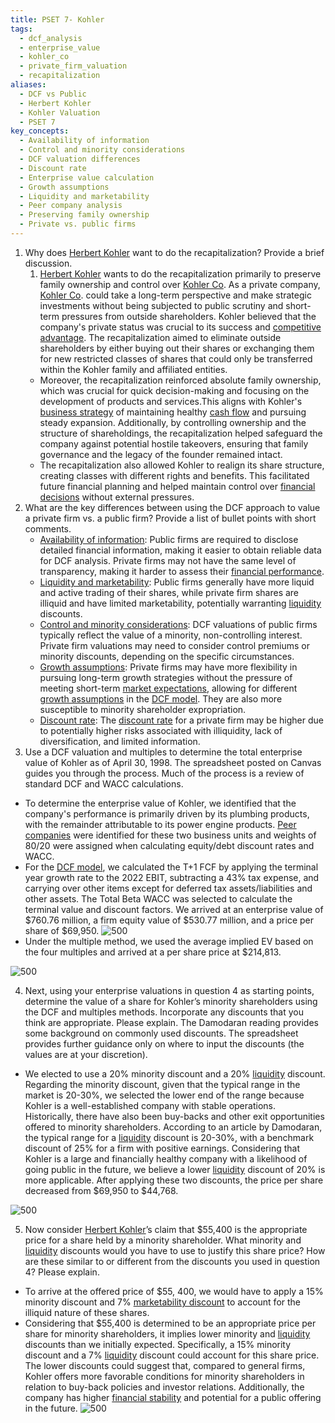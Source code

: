 ```yaml
---
title: PSET 7- Kohler
tags:
  - dcf_analysis
  - enterprise_value
  - kohler_co
  - private_firm_valuation
  - recapitalization
aliases:
  - DCF vs Public
  - Herbert Kohler
  - Kohler Valuation
  - PSET 7
key_concepts:
  - Availability of information
  - Control and minority considerations
  - DCF valuation differences
  - Discount rate
  - Enterprise value calculation
  - Growth assumptions
  - Liquidity and marketability
  - Peer company analysis
  - Preserving family ownership
  - Private vs. public firms
---
```


1. Why does [Herbert Kohler](HBS%20Kohler%20A.md) want to do the recapitalization? Provide a brief discussion.
	1. [Herbert Kohler](HBS%20Kohler%20A.md) wants to do the recapitalization primarily to preserve family ownership and control over [Kohler Co](../Lecture%20Notes%20Advanced%20Financial%20Analysis%20and%20Valuation/Week%207/Week%207-%20Private,%20Family%20and%20Closely‐held%20Firms%20-Analysis%20and%20Valuation.md). As a private company, [Kohler Co](../Lecture%20Notes%20Advanced%20Financial%20Analysis%20and%20Valuation/Week%207/Week%207-%20Private,%20Family%20and%20Closely‐held%20Firms%20-Analysis%20and%20Valuation.md). could take a long-term perspective and make strategic investments without being subjected to public scrutiny and short-term pressures from outside shareholders. Kohler believed that the company's private status was crucial to its success and [competitive advantage](../Lecture%20Notes%20Advanced%20Financial%20Analysis%20and%20Valuation/Week%206/Week%206%20Bank%20Analysis%20and%20Valuation.md). The recapitalization aimed to eliminate outside shareholders by either buying out their shares or exchanging them for new restricted classes of shares that could only be transferred within the Kohler family and affiliated entities.
	- Moreover, the recapitalization reinforced absolute family ownership, which was crucial for quick decision-making and focusing on the development of products and services.This aligns with Kohler's [business strategy](../../Financial%20Markets%20and%20Institutions/II.%20The%20Roles%20of%20Banks%20and%20Derivative%20Markets%20in%20Resolving%20Problems%20Inherent%20in%20Debt%20Contracts/Class%203-%20Financial%20Intermediation%20and%20Delegated%20Loan%20Monitoring%20,%20Intro%20to%20Bankruptcy%20and%20Debt%20Restructuring/Gordon%20Bargain%20Stores%20B.md) of maintaining healthy [cash flow](../../Financial%20Markets/Financial%20Engineering%20and%20Arbitrage%20in%20the%20Financial%20Markets/PART%20I%20RELATIVE%20VALUE%20BUILDING%20BLOCKS/Chapter%201%20-%20Purpose%20and%20Structure%20of%20Financial%20Markets/Preview%20of%20the%20Book.md) and pursuing steady expansion. Additionally, by controlling ownership and the structure of shareholdings, the recapitalization helped safeguard the company against potential hostile takeovers, ensuring that family governance and the legacy of the founder remained intact.
	- The recapitalization also allowed Kohler to realign its share structure, creating classes with different rights and benefits. This facilitated future financial planning and helped maintain control over [financial decisions](../Introduction%20to%20Corporate%20Finance.md) without external pressures.
2. What are the key differences between using the DCF approach to value a private firm vs. a public firm? Provide a list of bullet points with short comments.
	- [Availability of information](.md): Public firms are required to disclose detailed financial information, making it easier to obtain reliable data for DCF analysis. Private firms may not have the same level of transparency, making it harder to assess their [financial performance](../../Financial%20Markets%20and%20Institutions/II.%20The%20Roles%20of%20Banks%20and%20Derivative%20Markets%20in%20Resolving%20Problems%20Inherent%20in%20Debt%20Contracts/Class%203-%20Financial%20Intermediation%20and%20Delegated%20Loan%20Monitoring%20,%20Intro%20to%20Bankruptcy%20and%20Debt%20Restructuring/Gordon%20Bargain%20Stores%20B.md).
	- [Liquidity and marketability](.md): Public firms generally have more liquid and active trading of their shares, while private firm shares are illiquid and have limited marketability, potentially warranting [liquidity](../../Financial%20Markets%20and%20Institutions/III.%20Liquidity%20of%20Assets/Class%205-%20Private%20Information,%20Liquidity,%20and%20Securitization/Class%20Note%2010%20Liquidity%20and%20Class%20Note%2010%20Liquidity%20and%20Liquidity%20Managementliquidity%20management.md) discounts.
	- [Control and minority considerations](.md): DCF valuations of public firms typically reflect the value of a minority, non-controlling interest. Private firm valuations may need to consider control premiums or minority discounts, depending on the specific circumstances.
	- [Growth assumptions](.md): Private firms may have more flexibility in pursuing long-term growth strategies without the pressure of meeting short-term [market expectations](../../Clippings/Forward%20Rate.md), allowing for different [growth assumptions](.md) in the [DCF model](PSET%205-%20Pharmaceuticals%20And%20Intangibles%20In%20Valuation.md). They are also more susceptible to minority shareholder expropriation.
	- [Discount rate](.md): The [discount rate](.md) for a private firm may be higher due to potentially higher risks associated with illiquidity, lack of diversification, and limited information.
3. Use a DCF valuation and multiples to determine the total enterprise value of Kohler as of
April 30, 1998. The spreadsheet posted on Canvas guides you through the process. Much
of the process is a review of standard DCF and WACC calculations.
- To determine the enterprise value of Kohler, we identified that the company's performance is primarily driven by its plumbing products, with the remainder attributable to its power engine products. [Peer companies](../BMW%20Valuation.md) were identified for these two business units and weights of 80/20 were assigned when calculating equity/debt discount rates and WACC.
- For the [DCF model](PSET%205-%20Pharmaceuticals%20And%20Intangibles%20In%20Valuation.md), we calculated the T+1 FCF by applying the terminal year growth rate to the 2022 EBIT, subtracting a 43% tax expense, and carrying over other items except for deferred tax assets/liabilities and other assets. The Total Beta WACC was selected to calculate the terminal value and discount factors. We arrived at an enterprise value of $760.76 million, a firm equity value of $530.77 million, and a price per share of $69,950.
![500](Z.%20Clippings/Week%207%20Kohler-20240504160001650.png)
- Under the multiple method, we used the average implied EV based on the four multiples and arrived at a per share price at $214,813.

![500](Z.%20Clippings/Week%207%20Kohler-20240504160006502.png)

4. Next, using your enterprise valuations in question 4 as starting points, determine the
value of a share for Kohler’s minority shareholders using the DCF and multiples
methods. Incorporate any discounts that you think are appropriate. Please explain. The
Damodaran reading provides some background on commonly used discounts. The
spreadsheet provides further guidance only on where to input the discounts (the values
are at your discretion).
- We elected to use a 20% minority discount and a 20% [liquidity](../../Financial%20Markets%20and%20Institutions/III.%20Liquidity%20of%20Assets/Class%205-%20Private%20Information,%20Liquidity,%20and%20Securitization/Class%20Note%2010%20Liquidity%20and%20Class%20Note%2010%20Liquidity%20and%20Liquidity%20Managementliquidity%20management.md) discount. Regarding the minority discount, given that the typical range in the market is 20-30%, we selected the lower end of the range because Kohler is a well-established company with stable operations. Historically, there have also been buy-backs and other exit opportunities offered to minority shareholders. According to an article by Damodaran, the typical range for a [liquidity](../../Financial%20Markets%20and%20Institutions/III.%20Liquidity%20of%20Assets/Class%205-%20Private%20Information,%20Liquidity,%20and%20Securitization/Class%20Note%2010%20Liquidity%20and%20Class%20Note%2010%20Liquidity%20and%20Liquidity%20Managementliquidity%20management.md) discount is 20-30%, with a benchmark discount of 25% for a firm with positive earnings. Considering that Kohler is a large and financially healthy company with a likelihood of going public in the future, we believe a lower [liquidity](../../Financial%20Markets%20and%20Institutions/III.%20Liquidity%20of%20Assets/Class%205-%20Private%20Information,%20Liquidity,%20and%20Securitization/Class%20Note%2010%20Liquidity%20and%20Class%20Note%2010%20Liquidity%20and%20Liquidity%20Managementliquidity%20management.md) discount of 20% is more applicable. After applying these two discounts, the price per share decreased from $69,950 to $44,768.

![500](Z.%20Clippings/Week%207%20Kohler-20240504160012904.png)

5. Now consider [Herbert Kohler](HBS%20Kohler%20A.md)’s claim that $55,400 is the appropriate price for a share
held by a minority shareholder. What minority and [liquidity](../../Financial%20Markets%20and%20Institutions/III.%20Liquidity%20of%20Assets/Class%205-%20Private%20Information,%20Liquidity,%20and%20Securitization/Class%20Note%2010%20Liquidity%20and%20Class%20Note%2010%20Liquidity%20and%20Liquidity%20Managementliquidity%20management.md) discounts would you have to
use to justify this share price? How are these similar to or different from the discounts
you used in question 4? Please explain.
- To arrive at the offered price of \$55, 400, we would have to apply a 15% minority discount and 7% [marketability discount](../Lecture%20Notes%20Advanced%20Financial%20Analysis%20and%20Valuation/Week%207/Week%207-%20Private,%20Family%20and%20Closely‐held%20Firms%20-Analysis%20and%20Valuation.md) to account for the illiquid nature of these shares.
- Considering that $55,400 is determined to be an appropriate price per share for minority shareholders, it implies lower minority and [liquidity](../../Financial%20Markets%20and%20Institutions/III.%20Liquidity%20of%20Assets/Class%205-%20Private%20Information,%20Liquidity,%20and%20Securitization/Class%20Note%2010%20Liquidity%20and%20Class%20Note%2010%20Liquidity%20and%20Liquidity%20Managementliquidity%20management.md) discounts than we initially expected. Specifically, a 15% minority discount and a 7% [liquidity](../../Financial%20Markets%20and%20Institutions/III.%20Liquidity%20of%20Assets/Class%205-%20Private%20Information,%20Liquidity,%20and%20Securitization/Class%20Note%2010%20Liquidity%20and%20Class%20Note%2010%20Liquidity%20and%20Liquidity%20Managementliquidity%20management.md) discount could account for this share price. The lower discounts could suggest that, compared to general firms, Kohler offers more favorable conditions for minority shareholders in relation to buy-back policies and investor relations. Additionally, the company has higher [financial stability](../../Financial%20Markets%20and%20Institutions/III.%20Liquidity%20of%20Assets/Class%206-%20Bank%20Runs/Bank%20Runs%20Deposit%20Insurance%20and%20Liquidity.md) and potential for a public offering in the future.
![500](Z.%20Clippings/Week%207%20Kohler-20240504160020258.png)
